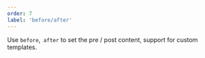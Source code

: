 ```yaml
---
order: 7
label: 'before/after'
---
```


Use `before`,` after` to set the pre / post content, support for custom templates.
